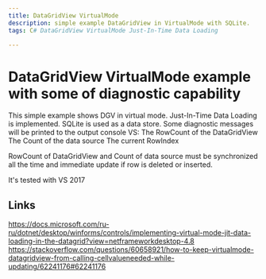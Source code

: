 ```yaml
---
title: DataGridView VirtualMode
description: simple example DataGridView in VirtualMode with SQLite.  
tags: C# DataGridView VirtualMode Just-In-Time Data Loading

---
```

DataGridView VirtualMode example with some of diagnostic capability
=========
This simple example shows DGV in virtual mode. 
Just-In-Time Data Loading is implemented. SQLite is used as a data store.
Some diagnostic messages will be printed to the output console VS:
 The RowCount of the DataGridView
 The Count of the data source
 The current RowIndex

RowCount of DataGridView and Count of data source must be synchronized all the time and
immediate update if row is deleted or inserted.




It's tested with VS 2017   

## Links
https://docs.microsoft.com/ru-ru/dotnet/desktop/winforms/controls/implementing-virtual-mode-jit-data-loading-in-the-datagrid?view=netframeworkdesktop-4.8
https://stackoverflow.com/questions/60658921/how-to-keep-virtualmode-datagridview-from-calling-cellvalueneeded-while-updating/62241176#62241176

